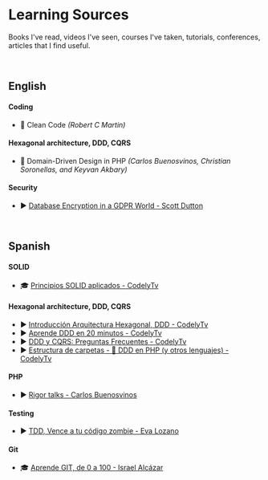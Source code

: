 # Learning Sources
Books I've read, videos I've seen, courses I've taken, tutorials, conferences, articles that I find useful.

<br>

## English

#### Coding

* :book: Clean Code *(Robert C Martin)*

#### Hexagonal architecture, DDD, CQRS

* :book: Domain-Driven Design in PHP *(Carlos Buenosvinos, Christian Soronellas, and Keyvan Akbary)*

#### Security

* :arrow_forward: [Database Encryption in a GDPR World - Scott Dutton](https://www.youtube.com/watch?v=RTZXgxYGOWA)
 
<br/>

## Spanish

#### SOLID

* :mortar_board: [Principios SOLID aplicados - CodelyTv](https://pro.codely.tv/library/principios-solid-aplicados)

#### Hexagonal architecture, DDD, CQRS

* :arrow_forward: [Introducción Arquitectura Hexagonal, DDD - CodelyTv](https://www.youtube.com/watch?v=GZ9ic9QSO5U)
* :arrow_forward: [Aprende DDD en 20 minutos - CodelyTv](https://www.youtube.com/watch?v=dH5aSQLXtKg)
* :arrow_forward: [DDD y CQRS: Preguntas Frecuentes - CodelyTv](https://www.youtube.com/watch?v=auEhX4WfCRA)
* :arrow_forward: [Estructura de carpetas - 🐘 DDD en PHP (y otros lenguajes) - CodelyTv](https://youtu.be/UFnABp2s8Y0)

#### PHP

* :arrow_forward: [Rigor talks - Carlos Buenosvinos](https://www.youtube.com/playlist?list=PLfgj7DYkKH3Cd8bdu5SIHGYXh_bPV2idP)

#### Testing

* :arrow_forward: [TDD, Vence a tu código zombie - Eva Lozano](https://www.youtube.com/watch?v=MkpvaPcYvqk)

#### Git

* :mortar_board: [Aprende GIT, de 0 a 100 - Israel Alcázar](https://www.tutellus.com/tecnologia/desarrollo-web/aprende-git-de-0-a-100-10852)


